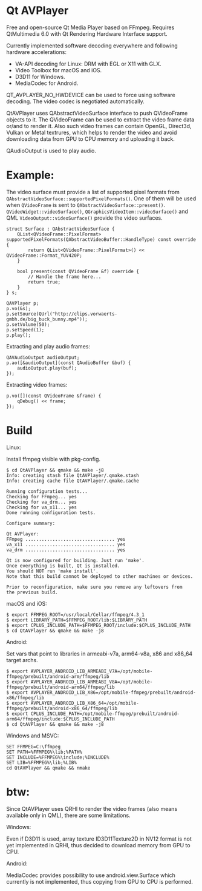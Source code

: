 # Qt AVPlayer

Free and open-source Qt Media Player based on FFmpeg.
Requires QtMultimedia 6.0 with Qt Rendering Hardware Interface support.

Currently implemented software decoding everywhere and following hardware accelerations:
* VA-API decoding for Linux: DRM with EGL or X11 with GLX.
* Video Toolbox for macOS and iOS.
* D3D11 for Windows. 
* MediaCodec for Android. 

QT_AVPLAYER_NO_HWDEVICE can be used to force using software decoding.
The video codec is negotiated automatically.

QtAVPlayer uses QAbstractVideoSurface interface to push QVideoFrame objects to it.
The QVideoFrame can be used to extract the video frame data or/and to render it.
Also such video frames can contain OpenGL, Direct3d, Vulkan or Metal textrures,
which helps to render the video and avoid downloading data from GPU to CPU memory and uploading it back.

QAudioOutput is used to play audio.

# Example:

The video surface must provide a list of supported pixel formats from `QAbstractVideoSurface::supportedPixelFormats()`.
One of them will be used when `QVideoFrame` is sent to `QAbstractVideoSurface::present()`.
`QVideoWidget::videoSurface()`, `QGraphicsVideoItem::videoSurface()` and QML `VideoOutput::videoSurface()` provide the video surfaces.

    struct Surface : QAbstractVideoSurface {
        QList<QVideoFrame::PixelFormat> supportedPixelFormats(QAbstractVideoBuffer::HandleType) const override {
            return QList<QVideoFrame::PixelFormat>() << QVideoFrame::Format_YUV420P;
        }

        bool present(const QVideoFrame &f) override {
            // Handle the frame here...
            return true;
        }
    } s;
    
    QAVPlayer p;
    p.vo(&s);
    p.setSource(QUrl("http://clips.vorwaerts-gmbh.de/big_buck_bunny.mp4"));
    p.setVolume(50);
    p.setSpeed(1);
    p.play();

Extracting and play audio frames:

    QAVAudioOutput audioOutput;
    p.ao([&audioOutput](const QAudioBuffer &buf) {
        audioOutput.play(buf);
    });

Extracting video frames:

    p.vo([](const QVideoFrame &frame) {
        qDebug() << frame;
    });

# Build

Linux:

Install ffmpeg visible with pkg-config.

    $ cd QtAVPlayer && qmake && make -j8
    Info: creating stash file QtAVPlayer/.qmake.stash
    Info: creating cache file QtAVPlayer/.qmake.cache

    Running configuration tests...
    Checking for FFmpeg... yes
    Checking for va_drm... yes
    Checking for va_x11... yes
    Done running configuration tests.

    Configure summary:

    Qt AVPlayer:
    FFmpeg ................................. yes
    va_x11 ................................. yes
    va_drm ................................. yes

    Qt is now configured for building. Just run 'make'.
    Once everything is built, Qt is installed.
    You should NOT run 'make install'.
    Note that this build cannot be deployed to other machines or devices.

    Prior to reconfiguration, make sure you remove any leftovers from
    the previous build.

macOS and iOS:

    $ export FFMPEG_ROOT=/usr/local/Cellar/ffmpeg/4.3_1
    $ export LIBRARY_PATH=$FFMPEG_ROOT/lib:$LIBRARY_PATH
    $ export CPLUS_INCLUDE_PATH=$FFMPEG_ROOT/include:$CPLUS_INCLUDE_PATH
    $ cd QtAVPlayer && qmake && make -j8    

Android:

Set vars that point to libraries in armeabi-v7a, arm64-v8a, x86 and x86_64 target archs.

    $ export AVPLAYER_ANDROID_LIB_ARMEABI_V7A=/opt/mobile-ffmpeg/prebuilt/android-arm/ffmpeg/lib
    $ export AVPLAYER_ANDROID_LIB_ARMEABI_V8A=/opt/mobile-ffmpeg/prebuilt/android-arm64/ffmpeg/lib
    $ export AVPLAYER_ANDROID_LIB_X86=/opt/mobile-ffmpeg/prebuilt/android-x86/ffmpeg/lib
    $ export AVPLAYER_ANDROID_LIB_X86_64=/opt/mobile-ffmpeg/prebuilt/android-x86_64/ffmpeg/lib
    $ export CPLUS_INCLUDE_PATH=/opt/mobile-ffmpeg/prebuilt/android-arm64/ffmpeg/include:$CPLUS_INCLUDE_PATH
    $ cd QtAVPlayer && qmake && make -j8

Windows and MSVC:

    SET FFMPEG=C:\ffmpeg
    SET PATH=%FFMPEG%\lib;%PATH%
    SET INCLUDE=%FFMPEG%\include;%INCLUDE%
    SET LIB=%FFMPEG%\lib;%LIB%
    cd QtAVPlayer && qmake && nmake

# btw:

Since QtAVPlayer uses QRHI to render the video frames (also means available only in QML), there are some limitations.

Windows:

Even if D3D11 is used, array texture ID3D11Texture2D in NV12 format is not yet implemented in QRHI, thus decided to download memory from GPU to CPU.

Android:

MediaCodec provides possibility to use android.view.Surface which currently is not implemented, thus copying from GPU to CPU is performed.


